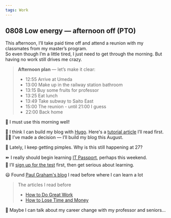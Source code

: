 ```yaml
---
tags: Work
---
```


## 0808 Low energy — afternoon off (PTO) 

This afternoon, I’ll take paid time off and attend a reunion with my classmates from my master’s program.  
So even though I’m a little tired, I just need to get through the morning. But having no work still drives me crazy.

>**Afternoon plan** — let’s make it clear:
>- 12:55 Arrive at Umeda
>- 13:00 Make up in the railway station bathroom
>- 13:15 Buy some fruits for professor
>- 13:25 Eat lunch 
>- 13:49 Take subway to Saito East
>- 15:00 The reunion - until 21:00 I guess
>- 22:00 Back home

💭 I must use this morning well!

💭 I think I can build my blog with [Hugo](https://gohugo.io/). Here's a [tutorial article](https://www.gigigatgat.ca/posts/how-to-create-a-blog/) I’ll read first.  
🙆‍♀️ I’ve made a decision — I’ll build my blog this August. 

💭 Lately, I keep getting pimples. Why is this still happening at 27?

⏩ I really should begin learning [IT Passport](https://www3.jitec.ipa.go.jp/JitesCbt/index.html), perhaps this weekend.  
🏁 I’ll [sign up for the test](https://www3.jitec.ipa.go.jp/JitesCbt/html/application/applies.html) first, then get serious about learning.

😃 Found [Paul Graham's blog](https://www.paulgraham.com/articles.html) I read before where I can learn a lot  

>The articles I read before
>
>- [How to Do Great Work](https://www.paulgraham.com/greatwork.html)
>- [How to Lose Time and Money ](https://www.paulgraham.com/selfindulgence.html)

💭 Maybe I can talk about my career change with my professor and seniors...

